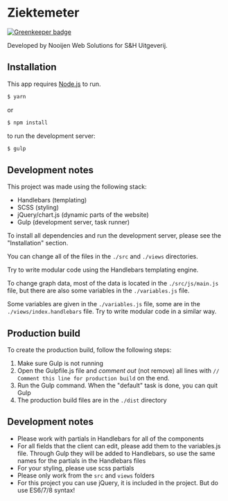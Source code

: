 # Ziektemeter

[![Greenkeeper badge](https://badges.greenkeeper.io/NooijenSolutions/Ziektemeter.svg)](https://greenkeeper.io/)

Developed by Nooijen Web Solutions for S&H Uitgeverij.

## Installation

This app requires [Node.js](https://nodejs.org/) to run.

```sh
$ yarn
```

or

```sh
$ npm install
```

to run the development server:

```sh
$ gulp
```

## Development notes

This project was made using the following stack:

* Handlebars (templating)
* SCSS (styling)
* jQuery/chart.js (dynamic parts of the website)
* Gulp (development server, task runner)

To install all dependencies and run the development server, please see the "Installation" section.

You can change all of the files in the `./src` and `./views` directories.

Try to write modular code using the Handlebars templating engine.

To change graph data, most of the data is located in the `./src/js/main.js` file, but there are also some variables in the `./variables.js` file.

Some variables are given in the `./variables.js` file, some are in the `./views/index.handlebars` file. Try to write modular code in a similar way.

## Production build

To create the production build, follow the following steps:

1. Make sure Gulp is not running
2. Open the Gulpfile.js file and *comment out* (not remove) all lines with `// Comment this line for production build` on the end.
3. Run the Gulp command. When the "default" task is done, you can quit Gulp
4. The production build files are in the `./dist` directory

## Development notes

* Please work with partials in Handlebars for all of the components
* For all fields that the client can edit, please add them to the variables.js file. Through Gulp they will be added to Handlebars, so use the same names for the partials in the Handlebars files
* For your styling, please use scss partials
* Please only work from the `src` and `views` folders
* For this project you can use jQuery, it is included in the project. But do use ES6/7/8 syntax!